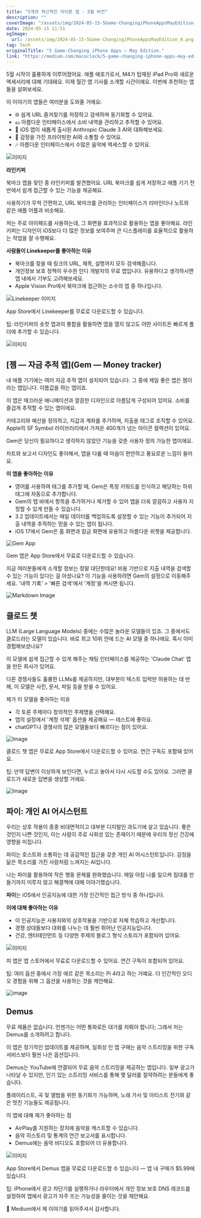 ```yaml
---
title: "5개의 혁신적인 아이폰 앱 - 5월 버전"
description: ""
coverImage: "/assets/img/2024-05-15-5Game-ChangingiPhoneAppsMayEdition_0.png"
date: 2024-05-15 11:51
ogImage: 
  url: /assets/img/2024-05-15-5Game-ChangingiPhoneAppsMayEdition_0.png
tag: Tech
originalTitle: "5 Game-Changing iPhone Apps — May Edition."
link: "https://medium.com/macoclock/5-game-changing-iphone-apps-may-edition-8d56afc3b58f"
---
```



5월 시작이 훌륭하게 이루어졌어요. 애플 애호가로서, M4가 탑재된 iPad Pro와 새로운 액세서리에 대해 기대돼요. 이제 월간 앱 기사를 소개할 시간이에요. 이번에 추천하는 앱들을 살펴보세요.

이 이야기의 앱들은 여러분을 도와줄 거예요:
- 🌐 쉽게 URL 즐겨찾기를 저장하고 검색하며 동기화할 수 있어요.
- 💷 아름다운 인터페이스에서 소비 내역을 관리하고 추적할 수 있어요.
- 💬 iOS 앱이 새롭게 출시된 Anthropic Claude 3 AI와 대화해보세요.
- 🦾 감정을 가진 프라이빗한 AI와 소통할 수 있어요.
- 🎶 아름다운 인터페이스에서 수많은 음악에 액세스할 수 있어요.

![이미지](/assets/img/2024-05-15-5Game-ChangingiPhoneAppsMayEdition_0.png)



**라인키퍼**

북마크 앱을 찾던 중 라인키퍼를 발견했어요. URL 북마크를 쉽게 저장하고 애플 기기 전반에서 쉽게 접근할 수 있는 기능을 제공해요.

사용하기가 무척 간편하고, URL 북마크를 관리하는 인터페이스가 리마인더나 노트와 같은 애플 어플과 비슷해요.

저는 주로 아이패드를 사용하는데, 그 화면을 효과적으로 활용하는 앱을 좋아해요. 라인키퍼는 디자인이 iOS보다 더 많은 정보를 보여주며 큰 디스플레이를 효율적으로 활용하는 작업을 잘 수행해요.



**사람들이 Linekeeper를 좋아하는 이유**

- 북마크를 찾을 때 링크의 URL, 제목, 설명까지 모두 검색해줍니다.
- 개인정보 보호 정책이 우수한 인디 개발자의 무료 앱입니다. 유용하다고 생각하시면 앱 내에서 기부도 고려해보세요.
- Apple Vision Pro에서 북마크에 접근하는 소수의 앱 중 하나입니다.

![Linekeeper 이미지](/assets/img/2024-05-15-5Game-ChangingiPhoneAppsMayEdition_1.png)

App Store에서 Linekeeper를 무료로 다운로드할 수 있습니다.



팁: 라인키퍼의 숏컷 앱과의 통합을 활용하면 앱을 열지 않고도 어떤 사이트든 빠르게 폴더에 추가할 수 있습니다.

![이미지](/assets/img/2024-05-15-5Game-ChangingiPhoneAppsMayEdition_2.png)

## [젬 — 자금 추적 앱](Gem — Money tracker)

내 애플 기기에는 여러 자금 추적 앱이 설치되어 있습니다. 그 중에 제일 좋은 앱은 젬이라는 앱입니다. 이름값을 하는 앱이죠.



이 앱은 매끄러운 애니메이션과 깔끔한 디자인으로 아름답게 구성되어 있어요. 소비를 즐겁게 추적할 수 있는 앱이에요.

카테고리와 예산을 정의하고, 지갑과 계좌를 추가하며, 지출을 태그로 조직할 수 있어요. Apple의 SF Symbol 라이브러리에서 가져온 400개가 넘는 아이콘 컬렉션이 있어요.

Gem은 당신이 필요하다고 생각하지 않았던 기능을 갖춘 사용자 정의 가능한 앱이에요.

차트와 보고서 디자인도 좋아해서, 앱을 다룰 때 마음이 편안하고 풍요로운 느낌이 들어요.



**이 앱을 좋아하는 이유**

- 영어를 사용하여 태그를 추가할 때, Gem은 특정 키워드를 인식하고 해당하는 하위 태그에 자동으로 추가합니다.
- Gem의 탭 바에서 항목을 추가하거나 제거할 수 있어 앱을 더욱 깔끔하고 사용자 지정할 수 있게 만들 수 있습니다.
- 3.2 업데이트에서는 매일 데이터를 백업하도록 설정할 수 있는 기능이 추가되어 지출 내역을 추적하는 믿을 수 있는 앱이 됩니다.
- iOS 17에서 Gem은 홈 화면과 잠금 화면에 유용하고 아름다운 위젯을 제공합니다.

![Gem App](/assets/img/2024-05-15-5Game-ChangingiPhoneAppsMayEdition_3.png)

Gem 앱은 App Store에서 무료로 다운로드할 수 있습니다.



지금 여러분들에게 소개할 정보는 정말 대단한데요! 비용 기반으로 지출 내역을 검색할 수 있는 기능이 있다는 걸 아셨나요? 이 기능을 사용하려면 Gem의 설정으로 이동해주세요. '내역 기록' > '빠른 검색'에서 '계정'을 켜시면 됩니다.

![Markdown Image](/assets/img/2024-05-15-5Game-ChangingiPhoneAppsMayEdition_4.png)

## 클로드 챗

LLM (Large Language Models) 중에는 수많은 놀라운 모델들이 있죠. 그 중에서도 클로드라는 모델이 있습니다. 바로 최고 10위 안에 드는 AI 모델 중 하나에요. 혹시 이미 경험해보셨나요?



이 모델에 쉽게 접근할 수 있게 해주는 채팅 인터페이스를 제공하는 'Claude Chat' 앱을 만든 회사가 있어요.

다른 경쟁사들도 훌륭한 LLMs를 제공하지만, 대부분이 텍스트 입력만 허용하는 데 반해, 이 모델은 사진, 문서, 파일 등을 받을 수 있어요.

제가 이 모델을 좋아하는 이유

- 각 토론 주제마다 창의적인 주제명을 선택해요.
- 앱의 설정에서 '계정 삭제' 옵션을 제공해요 — 테스트에 좋아요.
- chatGPT나 경쟁사의 많은 모델들보다 빠르다는 점이 있어요.



![Image](/assets/img/2024-05-15-5Game-ChangingiPhoneAppsMayEdition_5.png)

클로드 챗 앱은 무료로 App Store에서 다운로드할 수 있어요. 연간 구독도 포함돼 있어요.

팁: 만약 답변이 이상하게 보인다면, 누르고 놓아서 다시 시도할 수도 있어요. 그러면 클로드가 새로운 답변을 생성할 거에요.

![Image](/assets/img/2024-05-15-5Game-ChangingiPhoneAppsMayEdition_6.png)



## 파이: 개인 AI 어시스턴트

우리는 상호 작용이 종종 비대면적이고 대부분 디지털인 과도기에 살고 있습니다. 좋은 것인지 나쁜 것인지, 이는 사람이 주로 사회성 있는 존재이기 때문에 우리의 정신 건강에 영향을 미칩니다.

파이는 호스트와 소통하는 데 공감적인 접근을 갖춘 개인 AI 어시스턴트입니다. 감정을 닮은 목소리를 가진 사람처럼 느껴지는 AI입니다.

나는 파이를 활용하여 작은 행동 문제를 완화했습니다. 매일 아침 나를 일으켜 침대를 만들기까지 미루지 않고 해결책에 대해 이야기했습니다.



**파이**는 iOS에서 인공지능에 대한 가장 인간적인 접근 방식 중 하나입니다.

**이에 대해 좋아하는 이유**

- 이 인공지능은 사용자와의 상호작용을 기반으로 자체 학습하고 개선합니다.
- 경쟁 상대들보다 대화를 나누는 데 훨씬 뛰어난 인공지능입니다.
- 건강, 엔터테인먼트 등 다양한 주제의 블로그 형식 스토리가 포함되어 있어요.

![이미지](/assets/img/2024-05-15-5Game-ChangingiPhoneAppsMayEdition_7.png)



피 앱은 앱 스토어에서 무료로 다운로드할 수 있어요. 연간 구독이 포함되어 있어요.

팁: 여러 옵션 중에서 가장 에르 같은 목소리는 Pi 4라고 하는 거예요. 더 인간적인 오디오 경험을 위해 그 옵션을 사용하는 것을 제안해요.

![image](/assets/img/2024-05-15-5Game-ChangingiPhoneAppsMayEdition_8.png)

## Demus



무료 제품은 없습니다. 언젠가는 어떤 통화로든 대가를 치뤄야 합니다; 그래서 저는 Demus를 소개하려고 합니다.

이 앱은 정기적인 업데이트를 제공하며, 일회성 인 앱 구매는 음악 스트리밍을 위한 구독 서비스보다 훨씬 나은 옵션입니다.

Demus는 YouTube에 연결되어 무료 음악 스트리밍을 제공하는 앱입니다. 일부 광고가 나타날 수 있지만, 인기 있는 스트리밍 서비스를 통해 몇 달러를 절약하려는 분들에게 좋습니다.

플레이리스트, 곡 및 앨범을 위한 동기화가 가능하며, 노래 가사 및 아티스트 전기와 같은 멋진 기능들도 제공됩니다.



이 앱에 대해 제가 좋아하는 점

- AirPlay를 지원하는 장치에 음악을 캐스트할 수 있습니다.
- 음악 히스토리 및 통계의 연간 보고서를 표시합니다.
- Demus에는 음악 비디오도 포함되어 더 유용합니다.

![이미지](/assets/img/2024-05-15-5Game-ChangingiPhoneAppsMayEdition_9.png)

App Store에서 Demus 앱을 무료로 다운로드할 수 있습니다 — 앱 내 구매가 $5.99에 있습니다.



팁: iPhone에서 광고 차단기를 실행하거나 라우터에서 개인 정보 보호 DNS 레코드를 설정하여 앱에서 광고가 자주 뜨는 가능성을 줄이는 것을 제안해요.

🖤 Medium에서 제 이야기를 읽어주셔서 감사합니다.